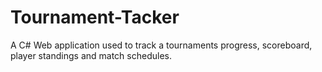 # Tournament-Tacker
A C# Web application used to track a tournaments progress, scoreboard, player standings and match schedules.
